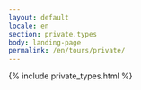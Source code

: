 ```yaml
---
layout: default
locale: en
section: private.types
body: landing-page
permalink: /en/tours/private/
---
```


{% include private_types.html %}

